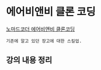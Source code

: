 # 에어비앤비 클론 코딩

[노마드코더 에어비앤비 클론코딩](https://academy.nomadcoders.co/p/airbnb-clone)

```
기존에 알고 있던 장고에 대한 스킬업.
```

## 강의 내용 정리
